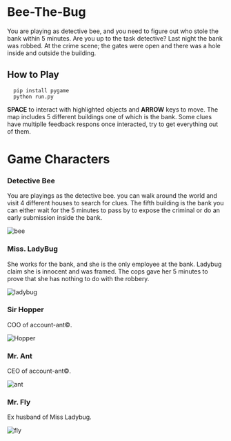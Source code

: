 # Bee-The-Bug
You are playing as detective bee, and you need to figure out who stole the bank within 5 minutes.  Are you up to the task detective?
Last night the bank was robbed. At the crime scene; the gates were open and there was a hole inside and outside the building.

## How to Play
```
  pip install pygame
  python run.py
```
**SPACE** to interact with highlighted objects and **ARROW** keys to move. The map includes 5 different buildings one of which is the bank. Some clues have multiplle feedback respons once interacted, try to get everything out of them.

# Game Characters
### Detective Bee
You are playings as the detective bee. you can walk around the world and visit 4 different houses to search for clues. The fifth building is the bank you can either wait for the 5 minutes to pass by to expose the criminal or do an early submission inside the bank.

![bee](https://user-images.githubusercontent.com/57009004/144236464-758fbc51-cee5-4a07-ad65-f3dcc795a3a1.gif)

### Miss. LadyBug
She works for the bank, and she is the only employee at the bank. Ladybug claim she is innocent and was framed. The cops gave her 5 minutes to prove that she has nothing to do with the robbery.

![ladybug](https://user-images.githubusercontent.com/57009004/144263557-904e3fff-62a5-49ff-95f4-9ad898caa775.gif)

### Sir Hopper
COO of account-ant©️.

![Hopper](https://user-images.githubusercontent.com/57009004/144263576-87c06d43-2cf0-42d1-aa65-bcd6d03a4e72.gif)

### Mr. Ant
CEO of account-ant©️.

![ant](https://user-images.githubusercontent.com/57009004/144263604-853a2414-8478-4999-862c-1a5427b87863.gif)

### Mr. Fly
Ex husband of Miss Ladybug.

![fly](https://user-images.githubusercontent.com/57009004/144263622-b521f6dc-ae5f-43a6-88f4-c2bed14a8995.gif)

